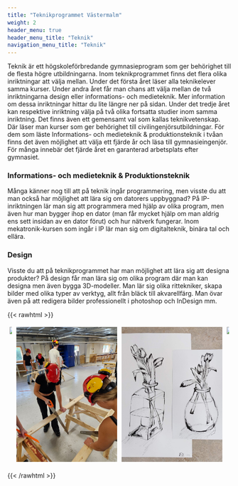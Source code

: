 ```yaml
---
title: "Teknikprogrammet Västermalm"
weight: 2
header_menu: true
header_menu_title: "Teknik"
navigation_menu_title: "Teknik"
---
```


Teknik är ett högskoleförbredande gymnasieprogram som ger behörighet till de flesta högre utbildningarna. Inom teknikprogrammet finns det flera olika inriktningar att välja mellan. Under det första året läser alla teknikelever samma kurser. Under andra året får man chans att välja mellan de två inriktningarna design eller informations- och medieteknik. Mer information om dessa inriktningar hittar du lite längre ner på sidan. Under det tredje året kan respektive inriktning välja på två olika fortsatta studier inom samma inriktning. Det finns även ett gemensamt val som kallas teknikvetenskap. Där läser man kurser som ger behörighet till civilingenjörsutbildningar. För dem som läste Informations- och medieteknik & produktionsteknik i tvåan finns det även möjlighet att välja ett fjärde år och läsa till gymnasieingenjör. För många innebär det fjärde året en garanterad arbetsplats efter gymnasiet.

### Informations- och medieteknik & Produktionsteknik

Många känner nog till att på teknik ingår programmering, men visste du att man också har möjlighet att lära sig om datorers uppbyggnad? På IP-inriktningen lär man sig att programmera med hjälp av olika program, men även hur man bygger ihop en dator (man får mycket hjälp om man aldrig ens sett insidan av en dator förut) och hur nätverk fungerar. Inom mekatronik-kursen som ingår i IP lär man sig om digitalteknik, binära tal och ellära. 

### Design

Visste du att på teknikprogrammet har man möjlighet att lära sig att designa produkter? På design får man lära sig om olika program där man kan designa men även bygga 3D-modeller. Man lär sig olika rittekniker, skapa bilder med olika typer av verktyg, allt från bläck till akvarellfärg. Man övar även på att redigera bilder professionellt i photoshop och InDesign mm.

{{< rawhtml >}}

<style>
    .row {
  display: flex;
}

.column {
  flex: 25%; 
  padding: 5px;
}
</style>

<div class="row">
  <div class="column">
    <img src="images/Designbild1.JPG" style="width:100%">
  </div>
  <div class="column">
    <img src="../../static/images/Designbild2.JPG" style="width:100%">
  </div>
   <div class="column">
    <img src="../../static/images/Designbild3.JPG" style="width:100%">
  </div>
    <div class="column">
    <img src="../../static/images/IMG_1445.JPG" style="width:100%"> 
  </div>
</div>

{{< /rawhtml >}}
  


